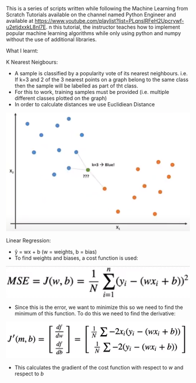 This is a series of scripts written while following the Machine Learning from Scratch Tutorials available on the channel named Python Engineer and available at https://www.youtube.com/playlist?list=PLqnslRFeH2Upcrywf-u2etjdxxkL8nl7E. n this tutorial, the instructor teaches how to implement popular machine learning algorithms while only using python and numpy without the use of additional libraries.

What I learnt:

K Nearest Neigbours:
- A sample is classified by a popularity vote of its nearest neighbours. i.e. If k=3 and 2 of the 3 nearest points on a graph belong to the same class then the sample will be labelled as part of tht class.
- For this to work, training samples must be provided (i.e. multiple different classes plotted on the graph)
- In order to calculate distances we use Euclidiean Distance
<p align="center">
  <img src="https://github.com/KritikPant/Machine-Learning-from-Scratch/blob/master/Images/KNN_Demo.png?raw=true" alt="KNN Demo from tutorial video"/>
</p>

Linear Regression:
- ŷ = wx + b (w = weights, b = bias)
- To find weights and biases, a cost function is used:
<p align="center">
  <img src="https://github.com/KritikPant/Machine-Learning-from-Scratch/blob/master/Images/MSE.png?raw=true" alt="MSE"/>
</p>

- Since this is the error, we want to minimize this so we need to find the minimum of this function. To do this we need to find the derivative:
<p align="center">
  <img src="https://github.com/KritikPant/Machine-Learning-from-Scratch/blob/master/Images/MSE_Derivative.png?raw=true" alt="MSE"/>
</p>

- This calculates the gradient of the cost function with respect to _*w*_ and respect to _*b*_